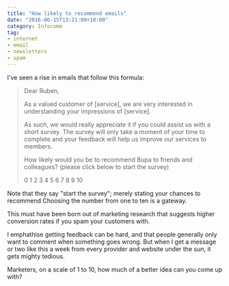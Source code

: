 ```yaml
---
title: "How likely to recommend emails"
date: "2016-06-15T13:21:00+10:00"
category: Infocomm
tag:
- internet
- email
- newsletters
- spam
---
```

I've seen a rise in emails that follow this formula:

> Dear Ruben,
> 
> As a valued customer of [service], we are very interested in understanding 
> your impressions of [service].
> 
> As such, we would really appreciate it if you could assist us with a short 
> survey. The survey will only take a moment of your time to complete and your
> feedback will help us improve our services to members.
> 
> How likely would you be to recommend Bupa to friends and colleagues? (please 
> click below to start the survey)
> 
> 0 1 2 3 4 5 6 7 8 9 10

Note that they say "start the survey"; merely stating your chances to recommend
Choosing the number from one to ten is a gateway.

This must have been born out of marketing research that suggests higher conversion rates if you spam your customers with.

I emphathise getting feedback can be hard, and that people generally only want to comment when something goes wrong. But when I get a message or two like this a week from every provider and website under the sun, it gets mighty tedious.

Marketers, on a scale of 1 to 10, how much of a better idea can you come up with?

